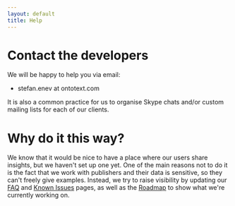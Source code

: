 ```yaml
---
layout: default
title: Help
---
```


# Contact the developers

We will be happy to help you via email:

* stefan.enev at ontotext.com

It is also a common practice for us to organise Skype chats and/or custom mailing lists for each of our clients.

# Why do it this way?

We know that it would be nice to have a place where our users share insights, but we haven't set up one yet.
One of the main reasons not to do it is the fact that we work with publishers and their data is sensitive, so they can't freely give examples. Instead, we try to
raise visibility by updating our <a href="{{ site.baseurl }}/v1_2_0-docs/faq/">FAQ</a> and <a href="{{ site.baseurl }}/v1_2_0-docs/known-issues/">Known Issues</a> pages, as well as the <a href="{{ site.baseurl }}/roadmap/">Roadmap</a> to show what we're currently working on.
